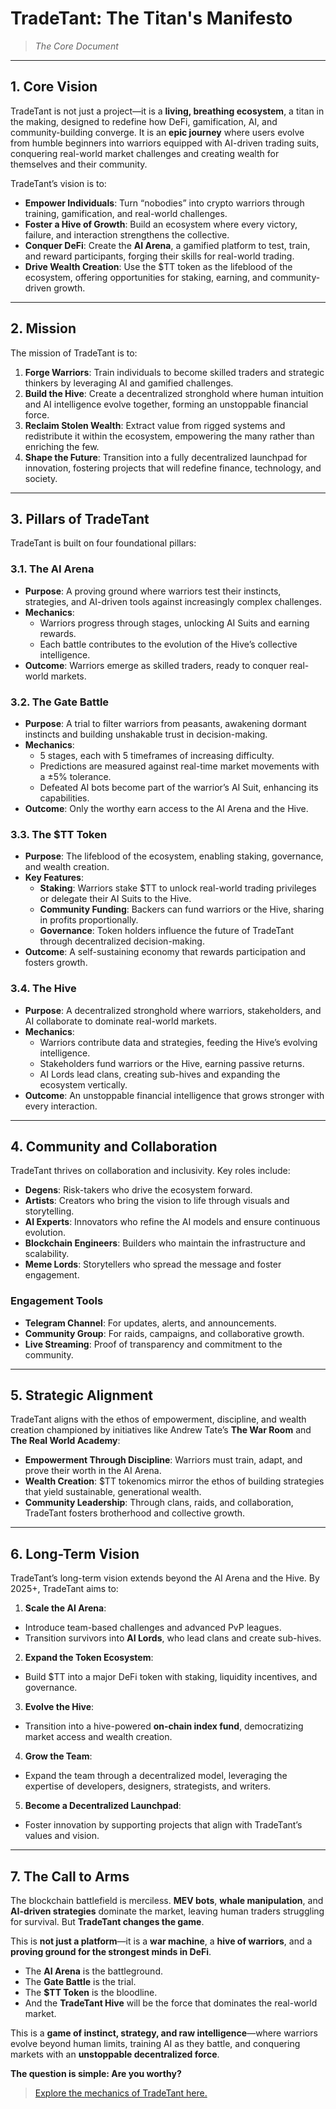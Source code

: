# **TradeTant: The Titan's Manifesto**
> *The Core Document*

---

## **1. Core Vision**
TradeTant is not just a project—it is a **living, breathing ecosystem**, a titan in the making, designed to redefine how DeFi, gamification, AI, and community-building converge. It is an **epic journey** where users evolve from humble beginners into warriors equipped with AI-driven trading suits, conquering real-world market challenges and creating wealth for themselves and their community.

TradeTant’s vision is to:
- **Empower Individuals**: Turn “nobodies” into crypto warriors through training, gamification, and real-world challenges.
- **Foster a Hive of Growth**: Build an ecosystem where every victory, failure, and interaction strengthens the collective.
- **Conquer DeFi**: Create the **AI Arena**, a gamified platform to test, train, and reward participants, forging their skills for real-world trading.
- **Drive Wealth Creation**: Use the $TT token as the lifeblood of the ecosystem, offering opportunities for staking, earning, and community-driven growth.

---

## **2. Mission**
The mission of TradeTant is to:
1. **Forge Warriors**: Train individuals to become skilled traders and strategic thinkers by leveraging AI and gamified challenges.
2. **Build the Hive**: Create a decentralized stronghold where human intuition and AI intelligence evolve together, forming an unstoppable financial force.
3. **Reclaim Stolen Wealth**: Extract value from rigged systems and redistribute it within the ecosystem, empowering the many rather than enriching the few.
4. **Shape the Future**: Transition into a fully decentralized launchpad for innovation, fostering projects that will redefine finance, technology, and society.

---

## **3. Pillars of TradeTant**
TradeTant is built on four foundational pillars:

### **3.1. The AI Arena**
- **Purpose**: A proving ground where warriors test their instincts, strategies, and AI-driven tools against increasingly complex challenges.
- **Mechanics**:
  - Warriors progress through stages, unlocking AI Suits and earning rewards.
  - Each battle contributes to the evolution of the Hive’s collective intelligence.
- **Outcome**: Warriors emerge as skilled traders, ready to conquer real-world markets.

### **3.2. The Gate Battle**
- **Purpose**: A trial to filter warriors from peasants, awakening dormant instincts and building unshakable trust in decision-making.
- **Mechanics**:
  - 5 stages, each with 5 timeframes of increasing difficulty.
  - Predictions are measured against real-time market movements with a ±5% tolerance.
  - Defeated AI bots become part of the warrior’s AI Suit, enhancing its capabilities.
- **Outcome**: Only the worthy earn access to the AI Arena and the Hive.

### **3.3. The $TT Token**
- **Purpose**: The lifeblood of the ecosystem, enabling staking, governance, and wealth creation.
- **Key Features**:
  - **Staking**: Warriors stake $TT to unlock real-world trading privileges or delegate their AI Suits to the Hive.
  - **Community Funding**: Backers can fund warriors or the Hive, sharing in profits proportionally.
  - **Governance**: Token holders influence the future of TradeTant through decentralized decision-making.
- **Outcome**: A self-sustaining economy that rewards participation and fosters growth.

### **3.4. The Hive**
- **Purpose**: A decentralized stronghold where warriors, stakeholders, and AI collaborate to dominate real-world markets.
- **Mechanics**:
  - Warriors contribute data and strategies, feeding the Hive’s evolving intelligence.
  - Stakeholders fund warriors or the Hive, earning passive returns.
  - AI Lords lead clans, creating sub-hives and expanding the ecosystem vertically.
- **Outcome**: An unstoppable financial intelligence that grows stronger with every interaction.

---

## **4. Community and Collaboration**
TradeTant thrives on collaboration and inclusivity. Key roles include:
- **Degens**: Risk-takers who drive the ecosystem forward.
- **Artists**: Creators who bring the vision to life through visuals and storytelling.
- **AI Experts**: Innovators who refine the AI models and ensure continuous evolution.
- **Blockchain Engineers**: Builders who maintain the infrastructure and scalability.
- **Meme Lords**: Storytellers who spread the message and foster engagement.

### **Engagement Tools**
- **Telegram Channel**: For updates, alerts, and announcements.
- **Community Group**: For raids, campaigns, and collaborative growth.
- **Live Streaming**: Proof of transparency and commitment to the community.

---

## **5. Strategic Alignment**
TradeTant aligns with the ethos of empowerment, discipline, and wealth creation championed by initiatives like Andrew Tate’s **The War Room** and **The Real World Academy**:
- **Empowerment Through Discipline**: Warriors must train, adapt, and prove their worth in the AI Arena.
- **Wealth Creation**: $TT tokenomics mirror the ethos of building strategies that yield sustainable, generational wealth.
- **Community Leadership**: Through clans, raids, and collaboration, TradeTant fosters brotherhood and collective growth.

---

## **6. Long-Term Vision**
TradeTant’s long-term vision extends beyond the AI Arena and the Hive. By 2025+, TradeTant aims to:
1. **Scale the AI Arena**:
  - Introduce team-based challenges and advanced PvP leagues.
  - Transition survivors into **AI Lords**, who lead clans and create sub-hives.
2. **Expand the Token Ecosystem**:
  - Build $TT into a major DeFi token with staking, liquidity incentives, and governance.
3. **Evolve the Hive**:
  - Transition into a hive-powered **on-chain index fund**, democratizing market access and wealth creation.
4. **Grow the Team**:
  - Expand the team through a decentralized model, leveraging the expertise of developers, designers, strategists, and writers.
5. **Become a Decentralized Launchpad**:
  - Foster innovation by supporting projects that align with TradeTant’s values and vision.

---

## **7. The Call to Arms**
The blockchain battlefield is merciless. **MEV bots**, **whale manipulation**, and **AI-driven strategies** dominate the market, leaving human traders struggling for survival. But **TradeTant changes the game**.

This is **not just a platform**—it is a **war machine**, a **hive of warriors**, and a **proving ground for the strongest minds in DeFi**.

- The **AI Arena** is the battleground.
- The **Gate Battle** is the trial.
- The **$TT Token** is the bloodline.
- And the **TradeTant Hive** will be the force that dominates the real-world market.

This is a **game of instinct, strategy, and raw intelligence**—where warriors evolve beyond human limits, training AI as they battle, and conquering markets with an **unstoppable decentralized force**.

**The question is simple: Are you worthy?**

> [Explore the mechanics of TradeTant here.](./gate-battle.md)